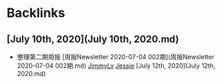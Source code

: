 
# Backlinks
## [July 10th, 2020](July 10th, 2020.md)
- 整理第二期周报 [周报Newsletter 2020-07-04 002期](周报Newsletter 2020-07-04 002期.md) [JimmyLv](JimmyLv.md) [Jessie](Jessie.md) [July 12th, 2020](July 12th, 2020.md)

